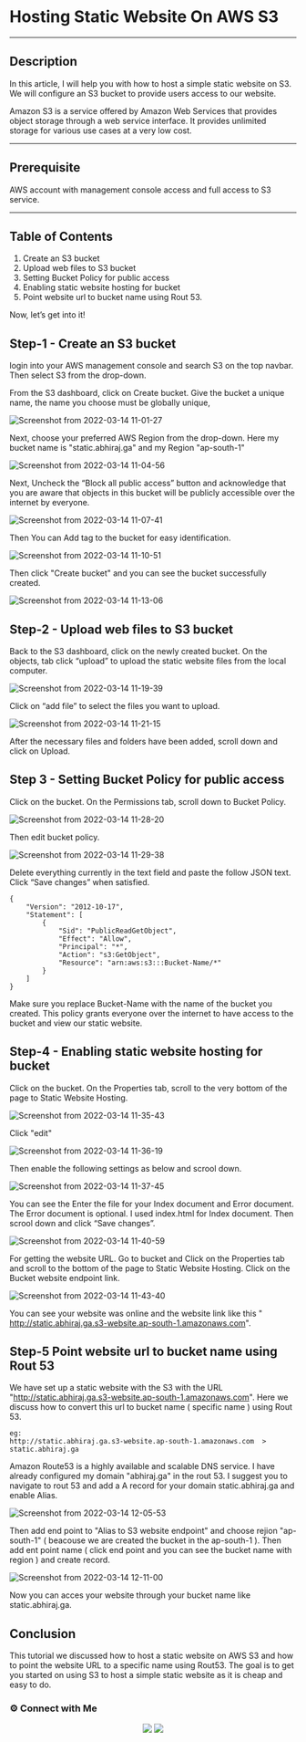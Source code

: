 # Hosting Static Website On AWS S3

-----
## Description
In this article, I will help you with how to host a simple static website on S3. We will configure an S3 bucket to provide users access to our website.

Amazon S3 is a service offered by Amazon Web Services that provides object storage through a web service interface. It provides unlimited storage for various use cases at a very low cost.

-----
## Prerequisite
AWS account with management console access and full access to S3 service.

------
## Table of Contents
1. Create an S3 bucket
2. Upload web files to S3 bucket
3. Setting Bucket Policy for public access
4. Enabling static website hosting for bucket
5. Point website url to bucket name using Rout 53.

Now, let’s get into it!

## Step-1 - Create an S3 bucket

login into your AWS management console and search S3 on the top navbar. Then select S3 from the drop-down.

From the S3 dashboard, click on Create bucket. Give the bucket a unique name, the name you choose must be globally unique, 

![Screenshot from 2022-03-14 11-01-27](https://user-images.githubusercontent.com/100773790/158110903-6367847b-4ad4-4f57-ab6f-c6a46401fea1.png)

Next, choose your preferred AWS Region from the drop-down. Here my bucket name is "static.abhiraj.ga" and my Region "ap-south-1"

![Screenshot from 2022-03-14 11-04-56](https://user-images.githubusercontent.com/100773790/158111226-53d2327a-25ff-4af6-ba4b-acc18f12935d.png)

Next, Uncheck the “Block all public access” button and acknowledge that you are aware that objects in this bucket will be publicly accessible over the internet by everyone.

![Screenshot from 2022-03-14 11-07-41](https://user-images.githubusercontent.com/100773790/158111549-1bcfa143-0e4f-4273-bed1-4b747f145c0e.png)

Then You can Add tag to the bucket for easy identification.

![Screenshot from 2022-03-14 11-10-51](https://user-images.githubusercontent.com/100773790/158111883-d3a256da-979e-47a5-9f7e-88dbc83ce2fe.png)

Then click "Create bucket" and you can see the bucket successfully created.

![Screenshot from 2022-03-14 11-13-06](https://user-images.githubusercontent.com/100773790/158112074-f03b2d07-f280-46de-bc07-d6abf14875a5.png)


## Step-2 - Upload web files to S3 bucket

Back to the S3 dashboard, click on the newly created bucket. On the objects, tab click “upload” to upload the static website files from the local computer.

![Screenshot from 2022-03-14 11-19-39](https://user-images.githubusercontent.com/100773790/158112717-86fe59b3-49fb-48f5-bda5-ca7437cbe387.png)

Click on “add file” to select the files you want to upload.

![Screenshot from 2022-03-14 11-21-15](https://user-images.githubusercontent.com/100773790/158112997-001e0052-ccbc-4ff5-9a9d-434082db6a7f.png)

After the necessary files and folders have been added, scroll down and click on Upload.

## Step 3 - Setting Bucket Policy for public access

Click on the bucket. On the Permissions tab, scroll down to Bucket Policy.

![Screenshot from 2022-03-14 11-28-20](https://user-images.githubusercontent.com/100773790/158113695-5bebf46b-e336-45fa-b9c9-9a05d90050bd.png)

Then edit bucket policy.

![Screenshot from 2022-03-14 11-29-38](https://user-images.githubusercontent.com/100773790/158113820-49dd9fc1-ed92-467d-a17d-87371121fec4.png)

Delete everything currently in the text field and paste the follow JSON text. Click “Save changes” when satisfied.

~~~
{
    "Version": "2012-10-17",
    "Statement": [
        {
            "Sid": "PublicReadGetObject",
            "Effect": "Allow",
            "Principal": "*",
            "Action": "s3:GetObject",
            "Resource": "arn:aws:s3:::Bucket-Name/*"
        }
    ]
}
~~~

Make sure you replace Bucket-Name with the name of the bucket you created. This policy grants everyone over the internet to have access to the bucket and view our static website.

## Step-4 - Enabling static website hosting for bucket

Click on the bucket. On the Properties tab, scroll to the very bottom of the page to Static Website Hosting.

![Screenshot from 2022-03-14 11-35-43](https://user-images.githubusercontent.com/100773790/158114417-e2e8cb25-b460-4459-9d72-2d32a5a66283.png)

Click "edit"

![Screenshot from 2022-03-14 11-36-19](https://user-images.githubusercontent.com/100773790/158114543-77b0d49d-caab-4425-8135-a4982868a07e.png)

Then enable the following settings as below and scrool down.

![Screenshot from 2022-03-14 11-37-45](https://user-images.githubusercontent.com/100773790/158114629-6736c622-b630-43c1-89e4-2e6e3d9472da.png)

You can see the    Enter the file for your Index document and Error document. The Error document is optional. I used index.html for Index document. Then scrool down and click “Save changes”.

![Screenshot from 2022-03-14 11-40-59](https://user-images.githubusercontent.com/100773790/158114968-1fae378b-bfcd-456b-9eb2-e44bf436e8ea.png)

For getting the website URL. Go to bucket and Click on the Properties tab and scroll to the bottom of the page to Static Website Hosting. Click on the Bucket website endpoint link.

![Screenshot from 2022-03-14 11-43-40](https://user-images.githubusercontent.com/100773790/158115295-32bd89d5-34fa-453a-aff4-2343a30b155e.png)

You can see your website was online and the website link like this " http://static.abhiraj.ga.s3-website.ap-south-1.amazonaws.com". 

## Step-5 Point website url to bucket name using Rout 53

We have set up a static website with the S3 with the URL "http://static.abhiraj.ga.s3-website.ap-south-1.amazonaws.com". Here we discuss how to convert this url to bucket name ( specific name ) using Rout 53. 
~~~
eg: 
http://static.abhiraj.ga.s3-website.ap-south-1.amazonaws.com  >  static.abhiraj.ga
~~~

Amazon Route53 is a highly available and scalable DNS service. I have already configured my domain "abhiraj.ga" in the rout 53. I suggest you to navigate to rout 53 and add a A record for your domain static.abhiraj.ga and enable Alias.

![Screenshot from 2022-03-14 12-05-53](https://user-images.githubusercontent.com/100773790/158117844-8396d446-3050-467a-94f3-c12cdd14c6b2.png)

Then add end point to "Alias to S3 website endpoint" and choose rejion "ap-south-1" ( beacouse we are created the bucket in the ap-south-1 ). Then add ent point name ( click end point and you can see the bucket name with region ) and create record.

![Screenshot from 2022-03-14 12-11-00](https://user-images.githubusercontent.com/100773790/158118477-f69eb540-a32c-4bd2-ae62-48a33450c536.png)

Now you can acces your website through your bucket name like static.abhiraj.ga.


## Conclusion

This tutorial we discussed how to host a static website on AWS S3 and how to point the website URL to a specific name using Rout53. The goal is to get you started on using S3 to host a simple static website as it is cheap and easy to do.

### ⚙️ Connect with Me

<p align="center">
 <a href="https://www.instagram.com/_r.e.b.e.l.z_33/"><img src="https://img.shields.io/badge/Instagram-E4405F?style=for-the-badge&logo=instagram&logoColor=white"/></a>
<a href="https://www.linkedin.com/in/abhiraj-parthan-82038b191"><img src="https://img.shields.io/badge/LinkedIn-0077B5?style=for-the-badge&logo=linkedin&logoColor=white"/></a> 









